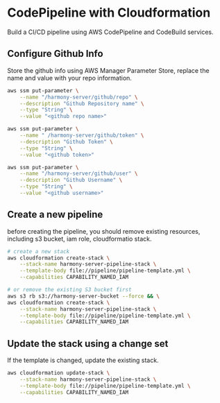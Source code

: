 # CodePipeline with Cloudformation
Build a CI/CD pipeline using AWS CodePipeline and CodeBuild services.

## Configure Github Info
Store the github info using AWS Manager Parameter Store, replace the name and value with your repo information.
```bash
aws ssm put-parameter \
    --name "/harmony-server/github/repo" \
    --description "Github Repository name" \
    --type "String" \
    --value "<github repo name>"

aws ssm put-parameter \
    --name " /harmony-server/github/token" \
    --description "Github Token" \
    --type "String" \
    --value "<github token>"

aws ssm put-parameter \
    --name "/harmony-server/github/user" \
    --description "Github Username" \
    --type "String" \
    --value "<github username>"
```

## Create a new pipeline
before creating the pipeline, you should remove existing resources, including s3 bucket, iam role, cloudformatio stack.
```bash
# create a new stack
aws cloudformation create-stack \
    --stack-name harmony-server-pipeline-stack \
    --template-body file://pipeline/pipeline-template.yml \
    --capabilities CAPABILITY_NAMED_IAM

# or remove the existing S3 bucket first
aws s3 rb s3://harmony-server-bucket --force && \
aws cloudformation create-stack \
    --stack-name harmony-server-pipeline-stack \
    --template-body file://pipeline/pipeline-template.yml \
    --capabilities CAPABILITY_NAMED_IAM
```

## Update the stack using a change set
If the template is changed, update the existing stack.
```bash
aws cloudformation update-stack \
    --stack-name harmony-server-pipeline-stack \
    --template-body file://pipeline/pipeline-template.yml \
    --capabilities CAPABILITY_NAMED_IAM
```
